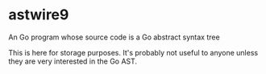 # astwire9
An Go program whose source code is a Go abstract syntax tree

This is here for storage purposes. It's probably not useful to anyone unless they are very interested in the Go AST.
